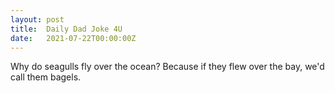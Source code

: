 ```yaml
---
layout: post
title:  Daily Dad Joke 4U
date:   2021-07-22T00:00:00Z
---
```

Why do seagulls fly over the ocean? Because if they flew over the bay, we'd call them bagels.
